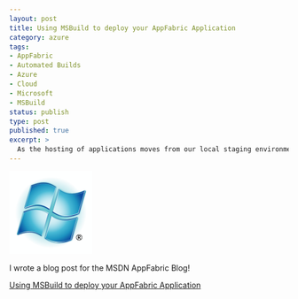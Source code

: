```yaml
---
layout: post
title: Using MSBuild to deploy your AppFabric Application
category: azure
tags:
- AppFabric
- Automated Builds
- Azure
- Cloud
- Microsoft
- MSBuild
status: publish
type: post
published: true
excerpt: >
  As the hosting of applications moves from our local staging environments to the cloud, one of the areas that needs to improve is the ability to include deployment in our automated build processes. Using the June CTP AppFabric bits, Visual Studio does an excellent job of enabling developers to design, build, and deploy AppFabric applications. However, the current tools do not provide a way to integrate these tools into a standard, repeatable build process. The goal of this post is to outline the steps necessary to integrate automated AppFabric deployment into your build process, and show off some of the REST API features we’ve built into the Application Manager.
---
```



<img title="azure3" src="/images/2011/07/azure3.png" alt="Using MSBuild to deploy your AppFabric Application" width="150" height="150" />

I wrote a blog post for the MSDN AppFabric Blog!

<a href="http://blogs.msdn.com/b/appfabric/archive/2011/07/20/using-msbuild-to-deploy-your-appfabric-application.aspx" target="_blank">
Using MSBuild to deploy your AppFabric Application
</a>
